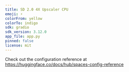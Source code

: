 ```yaml
---
title: SD 2.0 4X Upscaler CPU
emoji: ⚡
colorFrom: yellow
colorTo: indigo
sdk: gradio
sdk_version: 3.12.0
app_file: app.py
pinned: false
license: mit
---
```


Check out the configuration reference at https://huggingface.co/docs/hub/spaces-config-reference
